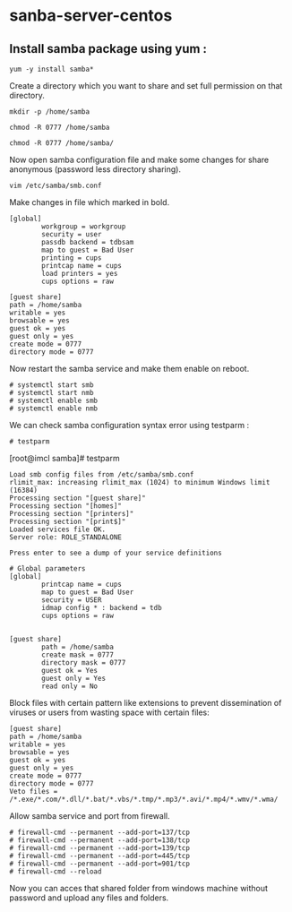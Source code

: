 # sanba-server-centos


## Install samba package using yum :
```
yum -y install samba*
```

Create a directory which you want to share and set full permission on that directory.
```
mkdir -p /home/samba
```
```
chmod -R 0777 /home/samba
```
```
chmod -R 0777 /home/samba/
```

Now open samba configuration file and make some changes for share anonymous (password less directory sharing).

`vim /etc/samba/smb.conf`

Make changes in file which marked in bold.
```
[global]
        workgroup = workgroup
        security = user 
        passdb backend = tdbsam
        map to guest = Bad User
        printing = cups
        printcap name = cups
        load printers = yes
        cups options = raw

[guest share]
path = /home/samba
writable = yes
browsable = yes
guest ok = yes
guest only = yes
create mode = 0777
directory mode = 0777
```


Now restart the samba service and make them enable on reboot.
```
# systemctl start smb
# systemctl start nmb
# systemctl enable smb
# systemctl enable nmb
```

We can check samba configuration syntax error using testparm :
```
# testparm
```

[root@imcl samba]# testparm
```
Load smb config files from /etc/samba/smb.conf
rlimit_max: increasing rlimit_max (1024) to minimum Windows limit (16384)
Processing section "[guest share]"
Processing section "[homes]"
Processing section "[printers]"
Processing section "[print$]"
Loaded services file OK.
Server role: ROLE_STANDALONE

Press enter to see a dump of your service definitions

# Global parameters
[global]
        printcap name = cups
        map to guest = Bad User
        security = USER
        idmap config * : backend = tdb
        cups options = raw


[guest share]
        path = /home/samba
        create mask = 0777
        directory mask = 0777
        guest ok = Yes
        guest only = Yes
        read only = No

```


Block files with certain pattern like extensions to prevent dissemination of viruses or users from wasting space with certain files:

```
[guest share]
path = /home/samba
writable = yes
browsable = yes
guest ok = yes
guest only = yes
create mode = 0777
directory mode = 0777
Veto files = /*.exe/*.com/*.dll/*.bat/*.vbs/*.tmp/*.mp3/*.avi/*.mp4/*.wmv/*.wma/
```


Allow samba service and port from firewall.
```
# firewall-cmd --permanent --add-port=137/tcp
# firewall-cmd --permanent --add-port=138/tcp
# firewall-cmd --permanent --add-port=139/tcp
# firewall-cmd --permanent --add-port=445/tcp
# firewall-cmd --permanent --add-port=901/tcp
# firewall-cmd --reload
```
Now you can acces that shared folder from windows machine without password and upload any files and folders.

